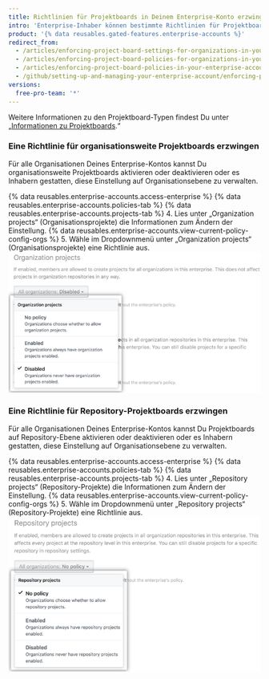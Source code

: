```yaml
---
title: Richtlinien für Projektboards in Deinem Enterprise-Konto erzwingen
intro: 'Enterprise-Inhaber können bestimmte Richtlinien für Projektboards für alle Organisationen erzwingen, die einem Enterprise-Konto gehören, oder zulassen, dass Richtlinien in jeder Organisation festgelegt werden.'
product: '{% data reusables.gated-features.enterprise-accounts %}'
redirect_from:
  - /articles/enforcing-project-board-settings-for-organizations-in-your-business-account/
  - /articles/enforcing-project-board-policies-for-organizations-in-your-enterprise-account/
  - /articles/enforcing-project-board-policies-in-your-enterprise-account
  - /github/setting-up-and-managing-your-enterprise-account/enforcing-project-board-policies-in-your-enterprise-account
versions:
  free-pro-team: '*'
---
```

Weitere Informationen zu den Projektboard-Typen findest Du unter „[Informationen zu Projektboards](/articles/about-project-boards).“

### Eine Richtlinie für organisationsweite Projektboards erzwingen

Für alle Organisationen Deines Enterprise-Kontos kannst Du organisationsweite Projektboards aktivieren oder deaktivieren oder es Inhabern gestatten, diese Einstellung auf Organisationsebene zu verwalten.

{% data reusables.enterprise-accounts.access-enterprise %}
{% data reusables.enterprise-accounts.policies-tab %}
{% data reusables.enterprise-accounts.projects-tab %}
4. Lies unter „Organization projects“ (Organisationsprojekte) die Informationen zum Ändern der Einstellung. {% data reusables.enterprise-accounts.view-current-policy-config-orgs %}
5. Wähle im Dropdownmenü unter „Organization projects“ (Organisationsprojekte) eine Richtlinie aus. ![Dropdownmenü mit den Optionen für die Richtlinie für Organisations-Projektboards](/assets/images/help/business-accounts/organization-projects-policy-drop-down.png)

### Eine Richtlinie für Repository-Projektboards erzwingen

Für alle Organisationen Deines Enterprise-Kontos kannst Du Projektboards auf Repository-Ebene aktivieren oder deaktivieren oder es Inhabern gestatten, diese Einstellung auf Organisationsebene zu verwalten.

{% data reusables.enterprise-accounts.access-enterprise %}
{% data reusables.enterprise-accounts.policies-tab %}
{% data reusables.enterprise-accounts.projects-tab %}
4. Lies unter „Repository projects“ (Repository-Projekte) die Informationen zum Ändern der Einstellung. {% data reusables.enterprise-accounts.view-current-policy-config-orgs %}
5. Wähle im Dropdownmenü unter „Repository projects“ (Repository-Projekte) eine Richtlinie aus. ![Dropdownmenü mit den Optionen für die Richtlinie für Repository-Projektboards](/assets/images/help/business-accounts/repository-projects-policy-drop-down.png)
